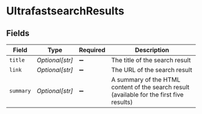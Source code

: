 # UltrafastsearchResults


## Fields

| Field                                                                                     | Type                                                                                      | Required                                                                                  | Description                                                                               |
| ----------------------------------------------------------------------------------------- | ----------------------------------------------------------------------------------------- | ----------------------------------------------------------------------------------------- | ----------------------------------------------------------------------------------------- |
| `title`                                                                                   | *Optional[str]*                                                                           | :heavy_minus_sign:                                                                        | The title of the search result                                                            |
| `link`                                                                                    | *Optional[str]*                                                                           | :heavy_minus_sign:                                                                        | The URL of the search result                                                              |
| `summary`                                                                                 | *Optional[str]*                                                                           | :heavy_minus_sign:                                                                        | A summary of the HTML content of the search result (available for the first five results) |